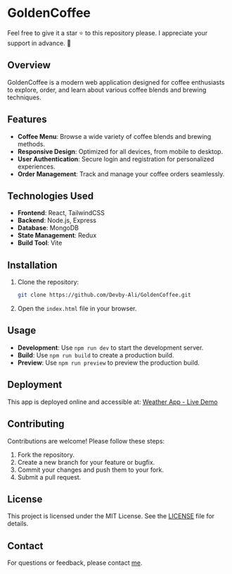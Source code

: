 # GoldenCoffee

Feel free to give it a star ⭐ to this repository please. I appreciate your support in advance. 💙

## Overview

GoldenCoffee is a modern web application designed for coffee enthusiasts to explore, order, and learn about various coffee blends and brewing techniques.

## Features

- **Coffee Menu**: Browse a wide variety of coffee blends and brewing methods.
- **Responsive Design**: Optimized for all devices, from mobile to desktop.
- **User Authentication**: Secure login and registration for personalized experiences.
- **Order Management**: Track and manage your coffee orders seamlessly.

## Technologies Used

- **Frontend**: React, TailwindCSS
- **Backend**: Node.js, Express
- **Database**: MongoDB
- **State Management**: Redux
- **Build Tool**: Vite

## Installation

1. Clone the repository:
   ```bash
   git clone https://github.com/Devby-Ali/GoldenCoffee.git
   ```
2. Open the `index.html` file in your browser.

## Usage

- **Development**: Use `npm run dev` to start the development server.
- **Build**: Use `npm run build` to create a production build.
- **Preview**: Use `npm run preview` to preview the production build.

## Deployment

This app is deployed online and accessible at:
[Weather App - Live Demo](https://devby-ali.github.io/GoldenCoffee/)


## Contributing

Contributions are welcome! Please follow these steps:

1. Fork the repository.
2. Create a new branch for your feature or bugfix.
3. Commit your changes and push them to your fork.
4. Submit a pull request.

## License

This project is licensed under the MIT License. See the [LICENSE](LICENSE) file for details.

## Contact

For questions or feedback, please contact [me](mailto:ali81fordev@gmail.com).
